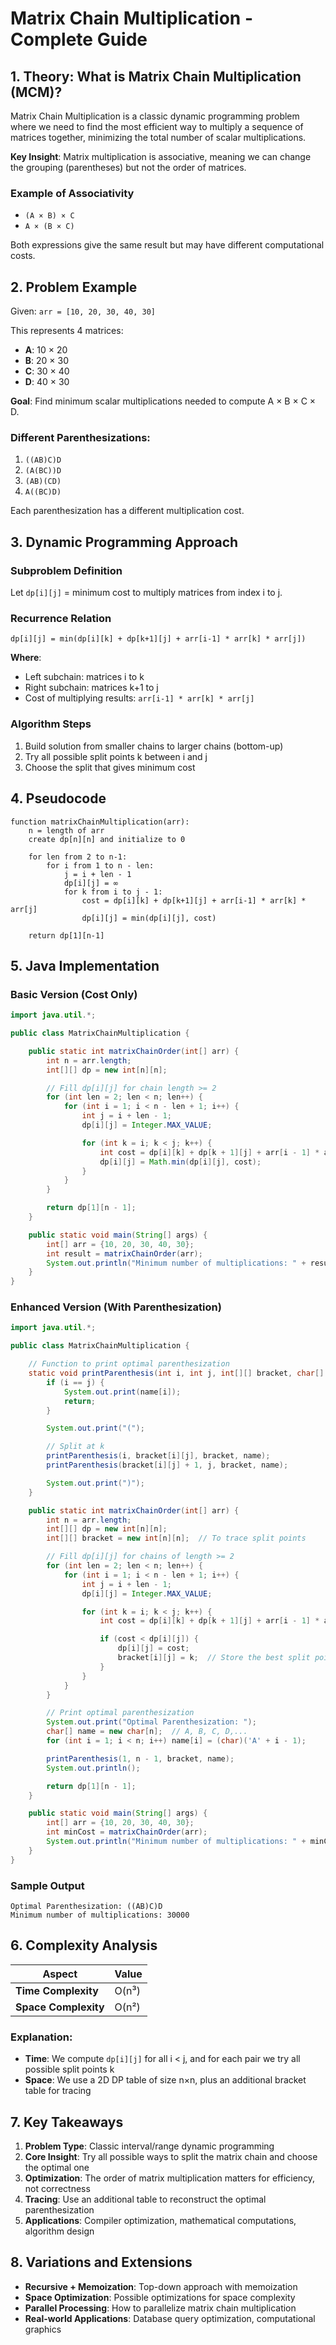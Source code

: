 # Matrix Chain Multiplication - Complete Guide

## 1. Theory: What is Matrix Chain Multiplication (MCM)?

Matrix Chain Multiplication is a classic dynamic programming problem where we need to find the most efficient way to multiply a sequence of matrices together, minimizing the total number of scalar multiplications.

**Key Insight**: Matrix multiplication is associative, meaning we can change the grouping (parentheses) but not the order of matrices.

### Example of Associativity
- `(A × B) × C` 
- `A × (B × C)`

Both expressions give the same result but may have different computational costs.

## 2. Problem Example

Given: `arr = [10, 20, 30, 40, 30]`

This represents 4 matrices:
- **A**: 10 × 20
- **B**: 20 × 30  
- **C**: 30 × 40
- **D**: 40 × 30

**Goal**: Find minimum scalar multiplications needed to compute A × B × C × D.

### Different Parenthesizations:
1. `((AB)C)D`
2. `(A(BC))D`
3. `(AB)(CD)`
4. `A((BC)D)`

Each parenthesization has a different multiplication cost.

## 3. Dynamic Programming Approach

### Subproblem Definition
Let `dp[i][j]` = minimum cost to multiply matrices from index i to j.

### Recurrence Relation
```
dp[i][j] = min(dp[i][k] + dp[k+1][j] + arr[i-1] * arr[k] * arr[j])
```

**Where**:
- Left subchain: matrices i to k
- Right subchain: matrices k+1 to j  
- Cost of multiplying results: `arr[i-1] * arr[k] * arr[j]`

### Algorithm Steps
1. Build solution from smaller chains to larger chains (bottom-up)
2. Try all possible split points k between i and j
3. Choose the split that gives minimum cost

## 4. Pseudocode

```
function matrixChainMultiplication(arr):
    n = length of arr
    create dp[n][n] and initialize to 0

    for len from 2 to n-1:
        for i from 1 to n - len:
            j = i + len - 1
            dp[i][j] = ∞
            for k from i to j - 1:
                cost = dp[i][k] + dp[k+1][j] + arr[i-1] * arr[k] * arr[j]
                dp[i][j] = min(dp[i][j], cost)

    return dp[1][n-1]
```

## 5. Java Implementation

### Basic Version (Cost Only)
```java
import java.util.*;

public class MatrixChainMultiplication {

    public static int matrixChainOrder(int[] arr) {
        int n = arr.length;
        int[][] dp = new int[n][n];

        // Fill dp[i][j] for chain length >= 2
        for (int len = 2; len < n; len++) {
            for (int i = 1; i < n - len + 1; i++) {
                int j = i + len - 1;
                dp[i][j] = Integer.MAX_VALUE;

                for (int k = i; k < j; k++) {
                    int cost = dp[i][k] + dp[k + 1][j] + arr[i - 1] * arr[k] * arr[j];
                    dp[i][j] = Math.min(dp[i][j], cost);
                }
            }
        }

        return dp[1][n - 1];
    }

    public static void main(String[] args) {
        int[] arr = {10, 20, 30, 40, 30};
        int result = matrixChainOrder(arr);
        System.out.println("Minimum number of multiplications: " + result);
    }
}
```

### Enhanced Version (With Parenthesization)
```java
import java.util.*;

public class MatrixChainMultiplication {

    // Function to print optimal parenthesization
    static void printParenthesis(int i, int j, int[][] bracket, char[] name) {
        if (i == j) {
            System.out.print(name[i]);
            return;
        }

        System.out.print("(");

        // Split at k
        printParenthesis(i, bracket[i][j], bracket, name);
        printParenthesis(bracket[i][j] + 1, j, bracket, name);

        System.out.print(")");
    }

    public static int matrixChainOrder(int[] arr) {
        int n = arr.length;
        int[][] dp = new int[n][n];
        int[][] bracket = new int[n][n];  // To trace split points

        // Fill dp[i][j] for chains of length >= 2
        for (int len = 2; len < n; len++) {
            for (int i = 1; i < n - len + 1; i++) {
                int j = i + len - 1;
                dp[i][j] = Integer.MAX_VALUE;

                for (int k = i; k < j; k++) {
                    int cost = dp[i][k] + dp[k + 1][j] + arr[i - 1] * arr[k] * arr[j];

                    if (cost < dp[i][j]) {
                        dp[i][j] = cost;
                        bracket[i][j] = k;  // Store the best split point
                    }
                }
            }
        }

        // Print optimal parenthesization
        System.out.print("Optimal Parenthesization: ");
        char[] name = new char[n];  // A, B, C, D,...
        for (int i = 1; i < n; i++) name[i] = (char)('A' + i - 1);

        printParenthesis(1, n - 1, bracket, name);
        System.out.println();

        return dp[1][n - 1];
    }

    public static void main(String[] args) {
        int[] arr = {10, 20, 30, 40, 30};
        int minCost = matrixChainOrder(arr);
        System.out.println("Minimum number of multiplications: " + minCost);
    }
}
```

### Sample Output
```
Optimal Parenthesization: ((AB)C)D
Minimum number of multiplications: 30000
```

## 6. Complexity Analysis

| Aspect | Value |
|--------|-------|
| **Time Complexity** | O(n³) |
| **Space Complexity** | O(n²) |

### Explanation:
- **Time**: We compute `dp[i][j]` for all i < j, and for each pair we try all possible split points k
- **Space**: We use a 2D DP table of size n×n, plus an additional bracket table for tracing

## 7. Key Takeaways

1. **Problem Type**: Classic interval/range dynamic programming
2. **Core Insight**: Try all possible ways to split the matrix chain and choose the optimal one
3. **Optimization**: The order of matrix multiplication matters for efficiency, not correctness
4. **Tracing**: Use an additional table to reconstruct the optimal parenthesization
5. **Applications**: Compiler optimization, mathematical computations, algorithm design

## 8. Variations and Extensions

- **Recursive + Memoization**: Top-down approach with memoization
- **Space Optimization**: Possible optimizations for space complexity
- **Parallel Processing**: How to parallelize matrix chain multiplication
- **Real-world Applications**: Database query optimization, computational graphics

